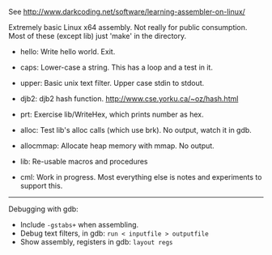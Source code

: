 See http://www.darkcoding.net/software/learning-assembler-on-linux/

Extremely basic Linux x64 assembly. Not really for public consumption. Most of these (except lib) just 'make' in the directory.

- hello: Write hello world. Exit.
- caps: Lower-case a string. This has a loop and a test in it.
- upper: Basic unix text filter. Upper case stdin to stdout.
- djb2: djb2 hash function. http://www.cse.yorku.ca/~oz/hash.html
- prt: Exercise lib/WriteHex, which prints number as hex.
- alloc: Test lib's alloc calls (which use brk). No output, watch it in gdb.
- allocmmap: Allocate heap memory with mmap. No output.
- lib: Re-usable macros and procedures

- cml: Work in progress. Most everything else is notes and experiments to support this.

----

Debugging with gdb:

- Include `-gstabs+` when assembling.
- Debug text filters, in gdb: `run < inputfile > outputfile`
- Show assembly, registers in gdb: `layout regs`
